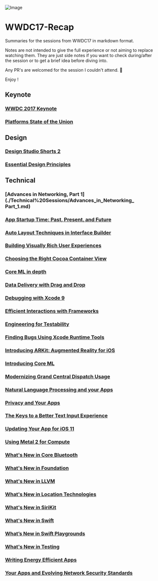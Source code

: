 ![Image](https://developer.apple.com/wwdc/images/wwdc17-og.jpg)

# WWDC17-Recap
Summaries for the sessions from WWDC17 in markdown format.

Notes are not intended to give the full experience or not aiming to replace watching them. They are just side notes if you want to check during/after the session or to get a brief idea before diving into.

Any PR's are welcomed for the session I couldn't attend. :pray:

Enjoy !


## Keynote
### [WWDC 2017 Keynote](./Keynote/Keynote.md)
### [Platforms State of the Union](./Keynote/Platforms_State_of_the_Union.md)

## Design
### [Design Studio Shorts 2](./Design%20Sessions/Design_Studio_Shorts_Part_2.md)
### [Essential Design Principles](./Design%20Sessions/Essential_Design_Principles.md)

## Technical
### [Advances in Networking, Part 1](./Technical%20Sessions/Advances_in_Networking_ Part_1.md)
### [App Startup Time: Past, Present, and Future](./Technical%20Sessions/App_Startup_TIme_Past_Present_Future.md)
### [Auto Layout Techniques in Interface Builder](./Technical%20Sessions/Autolayout_Techniques_in_Interface_Builder.md)
### [Building Visually Rich User Experiences](./Technical%20Sessions/Building_Visually_Rich_Interfaces.md)
### [Choosing the Right Cocoa Container View](./Technical%20Sessions/Choosing_the_right_cocoa_container_view.md)
### [Core ML in depth](./Technical%20Sessions/Core_ML_in_Depth.md)
### [Data Delivery with Drag and Drop](./Technical%20Sessions/Data_Delivery_with_Drag_Drop.md)
### [Debugging with Xcode 9](./Technical%20Sessions/Debugging_with_XCode9.md)
### [Efficient Interactions with Frameworks](./Technical%20Sessions/Efficient_Interactions_with_Frameworks.md)
### [Engineering for Testability](./Technical%20Sessions/Engineering_for_testability.md)
### [Finding Bugs Using Xcode Runtime Tools](./Technical%20Sessions/Finding_bugs_using_XCode_runtime_tools.md)
### [Introducing ARKit: Augmented Reality for iOS](./Technical%20Sessions/Introduction_to_ARKit.md)
### [Introducing Core ML](./Technical%20Sessions/Machine_Learning.md)
### [Modernizing Grand Central Dispatch Usage](./Technical%20Sessions/Modernizing_GCD_Usage.md)
### [Natural Language Processing and your Apps](./Technical%20Sessions/Natural_Language_Processing.md)
### [Privacy and Your Apps](./Technical%20Sessions/Privacy_and_your_apps.md)
### [The Keys to a Better Text Input Experience](./Technical%20Sessions/The_Keys_to_a_Better_Text_Input_Experience.md)
### [Updating Your App for iOS 11](./Technical%20Sessions/Updating_Your_Apps_to_iOS11.md)
### [Using Metal 2 for Compute](./Technical%20Sessions/Using_Metal_2_for_Compute.md)
### [What's New in Core Bluetooth](./Technical%20Sessions/Whats_New_in_Core_Bluetooth.md)
### [What's New in Foundation](./Technical%20Sessions/Whats_New_in_Foundation.md)
### [What's New in LLVM](./Technical%20Sessions/Whats_New_in_LLVM.md)
### [What's New in Location Technologies](./Technical%20Sessions/Whats_New_in_Location_Technologies.md)
### [What's New in SiriKit](./Technical%20Sessions/Whats_New_in_SiriKit.md)
### [What's New in Swift](./Technical%20Sessions/Whats_New_in_Swift.md)
### [What’s New in Swift Playgrounds](./Technical%20Sessions/Whats_New_in_Swift_Playgrounds.md)
### [What's New in Testing](./Technical%20Sessions/Whats_New_in_Testing.md)
### [Writing Energy Efficient Apps](./Technical%20Sessions/Writing_Energy_Efficient_Apps.md)
### [Your Apps and Evolving Network Security Standards](./Technical%20Sessions/Your_apps_and_evolving_network_standards.md)
